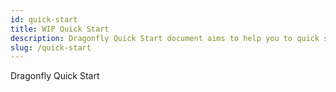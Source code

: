 ```yaml
---
id: quick-start
title: WIP Quick Start
description: Dragonfly Quick Start document aims to help you to quick start Dragonfly journey. This experiment is quite easy and simplified.
slug: /quick-start
---
```


Dragonfly Quick Start
